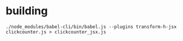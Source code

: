 # building

`./node_modules/babel-cli/bin/babel.js --plugins transform-h-jsx clickcounter.js > clickcounter_jsx.js`

